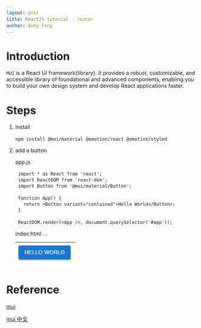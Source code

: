 ```yaml
---
layout: post
title: ReactJS tutorial - router
author: Andy Feng
---
```


# Introduction
`MUI` is a React UI framework(library). It provides a robust, customizable, and accessible library of foundational and advanced components, enabling you to build your own design system and develop React applications faster.

# Steps
1. Install

	`npm install @mui/material @emotion/react @emotion/styled`

1. add a button

	app.js

		import * as React from 'react';
		import ReactDOM from 'react-dom';
		import Button from '@mui/material/Button';
		
		function App() {
		  return <Button variant="contained">Hello World</Button>;
		}
		
		ReactDOM.render(<App />, document.querySelector('#app'));

	index.html
	...
	<meta name="viewport" content="initial-scale=1, width=device-width" />

	![](/images/posts/20220120-react-10.jpg)

# Reference
[mui](https://mui.com/)

[mui 中文](https://mui.com/zh)